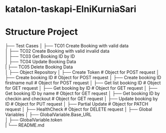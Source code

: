# katalon-taskapi-ElniKurniaSari


# Structure Project

├── Test Cases
│   ├── TC01 Create Booking with valid data      
│   ├── TC02 Create Booking with valid invalid data       
│   ├── TC03 Get Booking ID by ID        
│   ├── TC04 Update Booking Data        
|   ├── TC05 Delete Booking Data       
│
├── Object Repository
│   ├── Create Token                                     # Object for POST request
│   ├── Create booking ID                                # Object for POST request
│   ├── Create booking ID firstname null                 # Object for POST request
│   ├── Get list booking ID                              # Object for GET request
│   ├── Get booking by ID                                # Object for GET request
│   ├── Get booking ID by name                           # Object for GET request
│   ├── Get booking ID by checkin and checkout           # Object for GET request
│   ├── Update booking by ID                             # Object for PUT request
│   ├── Partial Update                                   # Object for PATCH request
│   ├── HealthCheck                                      # Object for DELETE request
│
├── Global Variables
│   ├── GlobalVariable.Base_URL  
│   ├── GlobalVariable.token  
|
└── README.md


